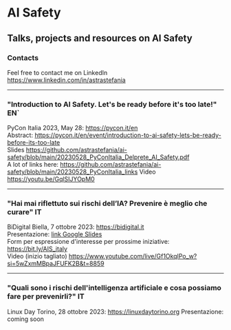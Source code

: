 # AI Safety
## Talks, projects and resources on AI Safety

### Contacts
Feel free to contact me on LinkedIn https://www.linkedin.com/in/astrastefania 

---
### "Introduction to AI Safety. Let's be ready before it's too late!" EN`
PyCon Italia 2023, May 28: https://pycon.it/en  
Abstract: https://pycon.it/en/event/introduction-to-ai-safety-lets-be-ready-before-its-too-late  
Slides https://github.com/astrastefania/ai-safety/blob/main/20230528_PyConItalia_Delprete_AI_Safety.pdf  
A lot of links here: https://github.com/astrastefania/ai-safety/blob/main/20230528_PyConItalia_links
Video https://youtu.be/GqlSIJYOpM0   

---
### "Hai mai riflettuto sui rischi dell’IA? Prevenire è meglio che curare" IT
BiDigital Biella, 7 ottobre 2023: https://bidigital.it  
Presentazione: [link Google Slides](https://docs.google.com/presentation/d/1PkwA3V55Uzf5ltpqAubfFExHnmF6JnZ5/edit#slide=id.p2)  
Form per espressione d'interesse per prossime iniziative: https://bit.ly/AIS_italy  
Video (inizio tagliato) https://www.youtube.com/live/Gf1OkqIPo_w?si=5wZxmMBpaJFUFK2B&t=8859

---
### "Quali sono i rischi dell'intelligenza artificiale e cosa possiamo fare per prevenirli?" IT
Linux Day Torino, 28 ottobre 2023: https://linuxdaytorino.org
Presentazione: coming soon
